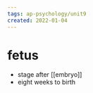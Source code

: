 ```yaml
---
tags: ap-psychology/unit9 
created: 2022-01-04
---
```


# fetus

- stage after [[embryo]]
- eight weeks to birth 
